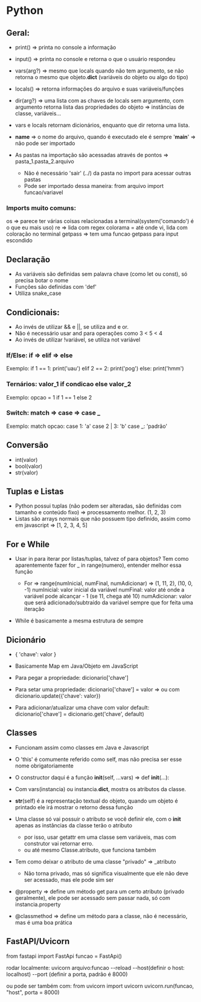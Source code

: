 # Python

## Geral:

- print() => printa no console a informação
- input() => printa no console e retorna o que o usuário respondeu
- vars(arg?) => mesmo que locals quando não tem argumento, se não retorna o mesmo que objeto.__dict__ (variáveis do objeto ou algo do tipo)
- locals() => retorna informações do arquivo e suas variáveis/funções
- dir(arg?) => uma lista com as chaves de locals sem argumento, com argumento retorna lista das propriedades do objeto => instâncias de classe, variáveis... 

- vars e locals retornam dicionários, enquanto que dir retorna uma lista.

- __name__ => o nome do arquivo, quando é executado ele é sempre '__main__' => não pode ser importado

- As pastas na importação são acessadas através de pontos => pasta_1.pasta_2.arquivo
  - Não é necessário 'sair' (../) da pasta no import para acessar outras pastas
  - Pode ser importado dessa maneira: from arquivo import funcao/variavel

### Imports muito comuns:

os => parece ter várias coisas relacionadas a terminal(system('comando') é o que eu mais uso)
re => lida com regex
colorama = até onde vi, lida com coloração no terminal
getpass => tem uma funcao getpass para input escondido

## Declaração

- As variáveis são definidas sem palavra chave (como let ou const), só precisa botar o nome
- Funções são definidas com 'def'
- Utiliza snake_case

## Condicionais:

- Ao invés de utilizar && e ||, se utiliza and e or.
- Não é necessário usar and para operações como 3 < 5 < 4
- Ao invés de utilizar !variável, se utiliza not variável

### If/Else: if => elif => else

Exemplo: 
  if 1 == 1: print('uau')
  elif 2 == 2: print('pog')
  else: print('hmm')

### Ternários: valor_1 if condicao else valor_2

Exemplo:
  opcao = 1 if 1 == 1 else 2

### Switch: match => case => case _

Exemplo:
  match opcao:
    case 1:
      'a'
    case 2 | 3:
      'b'
    case _:
      'padrão'

## Conversão

- int(valor)
- bool(valor)
- str(valor)

## Tuplas e Listas

- Python possui tuplas (não podem ser alteradas, são definidas com tamanho e conteúdo fixo) => processamento melhor. (1, 2, 3)
- Listas são arrays normais que não possuem tipo definido, assim como em javascript => [1, 2, 3, 4, 5]

## For e While

- Usar in para iterar por listas/tuplas, talvez of para objetos? Tem como aparentemente fazer for _ in range(numero), entender melhor essa função
  
  - For => range(numInicial, numFinal, numAdicionar) => (1, 11, 2), (10, 0, -1) 
    numInicial: valor inicial da variável
    numFinal: valor até onde a variável pode alcançar - 1 (se 11, chega até 10)
    numAdicionar: valor que será adicionado/subtraído da variável sempre que for feita uma iteração

- While é basicamente a mesma estrutura de sempre

## Dicionário

- {
  'chave': valor
}

- Basicamente Map em Java/Objeto em JavaScript

- Para pegar a propriedade: dicionario['chave']
- Para setar uma propriedade: dicionario['chave'] = valor => ou com dicionario.update({'chave': valor})
- Para adicionar/atualizar uma chave com valor default: dicionario['chave'] = dicionario.get('chave', default)

## Classes

- Funcionam assim como classes em Java e Javascript
- O 'this' é comumente referido como self, mas não precisa ser esse nome obrigatoriamente
- O constructor daqui é a função __init__(self, ...vars) => def __init__(...):
- Com vars(instancia) ou instancia.__dict__, mostra os atributos da classe.
- __str__(self) é a representação textual do objeto, quando um objeto é printado ele irá mostrar o retorno dessa função

- Uma classe só vai possuir o atributo se você definir ele, com o __init__ apenas as instâncias da classe terão o atributo
  - por isso, usar getattr em uma classe sem variáveis, mas com construtor vai retornar erro.
  - ou até mesmo Classe.atributo, que funciona também

- Tem como deixar o atributo de uma classe "privado" => _atributo
  - Não torna privado, mas só significa visualmente que ele não deve ser acessado, mas ele pode sim ser

- @property => define um método get para um certo atributo (privado geralmente), ele pode ser acessado sem passar nada, só com instancia.property
 - @classmethod => define um método para a classe, não é necessário, mas é uma boa prática

## FastAPI/Uvicorn

from fastapi import FastApi
funcao = FastApi()

rodar localmente:
uvicorn arquivo:funcao --reload --host(definir o host: localhost) --port (definir a porta, padrão é 8000)

ou pode ser também com:
from uvicorn import uvicorn
uvicorn.run(funcao, "host", porta = 8000)